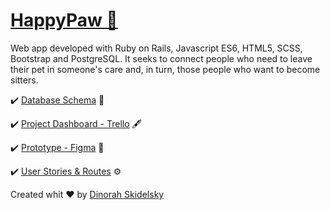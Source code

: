 [<h1 class="border bottom">HappyPaw 🐾 </h1>](http://www.happypaw.cloud/)

Web app developed with Ruby on Rails, Javascript ES6, HTML5, SCSS, Bootstrap and PostgreSQL. 
It seeks to connect people who need to leave their pet in someone's care and, in turn, those people who want to become sitters.

✔️ [Database Schema](https://docs.google.com/spreadsheets/d/1xl5ndTtbFU6LIFGEHSY6ZwGhfc4uXkMJIyqoZkK1OrY/edit?usp=sharing) 🔑

✔️ [Project Dashboard - Trello](https://trello.com/b/QTJWDdsP/happypaw) 🖋

✔️ [Prototype - Figma](https://www.figma.com/file/08VIrDdqapkoPj2z9jafEQ/HappyPaw?node-id=4%3A2) 🎨

✔️ [User Stories & Routes](https://docs.google.com/spreadsheets/d/e/2PACX-1vQ86wfMG6LS424tmh7NlQcuIeq6D0zd3QE3Cci_pPb-3uqm6VpSlb87OJyPC_rm1kDW0rWxpugOvgR4/pubhtml) ⚙️


Created whit ♥ by [Dinorah Skidelsky](https://github.com/DinorahSkidelsky)
